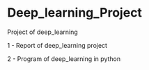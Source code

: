# Deep_learning_Project


Project of deep_learning  


1 - Report of deep_learning project

2 - Program of deep_learning in python
